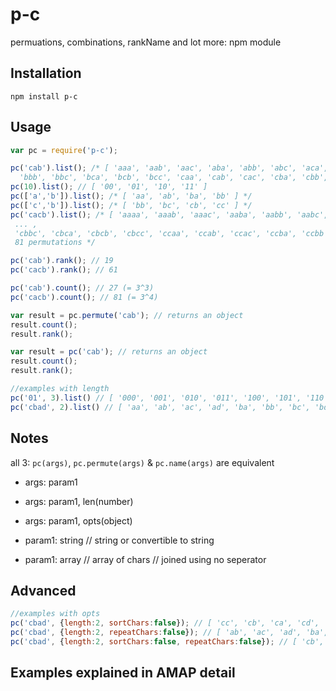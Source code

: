# p-c
permuations, combinations, rankName and lot more: npm module

## Installation

```
npm install p-c
```

## Usage

```javascript
var pc = require('p-c');

pc('cab').list(); /* [ 'aaa', 'aab', 'aac', 'aba', 'abb', 'abc', 'aca', 'acb', 'acc', 'baa', 'bab', 'bac', 'bba',
  'bbb', 'bbc', 'bca', 'bcb', 'bcc', 'caa', 'cab', 'cac', 'cba', 'cbb', 'cbc', 'cca', 'ccb', 'ccc' ] */
pc(10).list(); // [ '00', '01', '10', '11' ]
pc(['a','b']).list(); /* [ 'aa', 'ab', 'ba', 'bb' ] */
pc(['c','b']).list(); /* [ 'bb', 'bc', 'cb', 'cc' ] */
pc('cacb').list(); /* [ 'aaaa', 'aaab', 'aaac', 'aaba', 'aabb', 'aabc', 'aaca', 'aacb', 'aacc', 'abaa', 'abab', 'abac',
 ... ,
 'cbbc', 'cbca', 'cbcb', 'cbcc', 'ccaa', 'ccab', 'ccac', 'ccba', 'ccbb', 'ccbc', 'ccca', 'cccb', 'cccc' ]
 81 permutations */

pc('cab').rank(); // 19
pc('cacb').rank(); // 61

pc('cab').count(); // 27 (= 3^3)
pc('cacb').count(); // 81 (= 3^4)

var result = pc.permute('cab'); // returns an object
result.count();
result.rank();

var result = pc('cab'); // returns an object
result.count();
result.rank();

//examples with length
pc('01', 3).list() // [ '000', '001', '010', '011', '100', '101', '110', '111' ]
pc('cbad', 2).list() // [ 'aa', 'ab', 'ac', 'ad', 'ba', 'bb', 'bc', 'bd', 'ca', 'cb', 'cc', 'cd', 'da', 'db', 'dc', 'dd' ]
```
## Notes

all 3: `pc(args)`, `pc.permute(args)` & `pc.name(args)` are equivalent

* args: param1
* args: param1, len(number)
* args: param1, opts(object)

* param1: string // string or convertible to string
* param1: array  // array of chars // joined using no seperator

## Advanced

```javascript
//examples with opts
pc('cbad', {length:2, sortChars:false}); // [ 'cc', 'cb', 'ca', 'cd', 'bc', 'bb', 'ba', 'bd', 'ac', 'ab', 'aa', 'ad', 'dc', 'db', 'da', 'dd' ]
pc('cbad', {length:2, repeatChars:false}); // [ 'ab', 'ac', 'ad', 'ba', 'bc', 'bd', 'ca', 'cb', 'cd', 'da', 'db', 'dc' ]
pc('cbad', {length:2, sortChars:false, repeatChars:false}); // [ 'cb', 'ca', 'cd', 'bc', 'ba', 'bd', 'ac', 'ab', 'ad', 'dc', 'db', 'da' ]
```

## Examples explained in AMAP detail